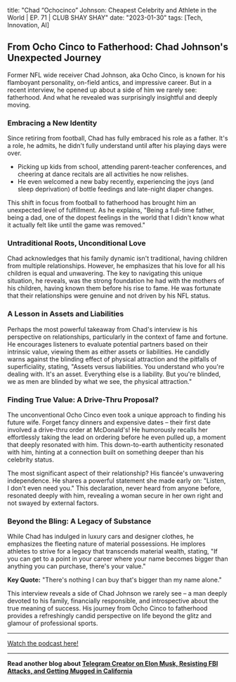 

title: "Chad “Ochocinco” Johnson: Cheapest Celebrity and Athlete in the World | EP. 71 | CLUB SHAY SHAY"
date: "2023-01-30"
tags: [Tech, Innovation, AI]


## From Ocho Cinco to Fatherhood: Chad Johnson's Unexpected Journey 

Former NFL wide receiver Chad Johnson, aka Ocho Cinco, is known for his flamboyant personality, on-field antics, and impressive career. But in a recent interview, he opened up about a side of him we rarely see: fatherhood. And what he revealed was surprisingly insightful and deeply moving. 

###  Embracing a New Identity

Since retiring from football, Chad has fully embraced his role as a father. It's a role, he admits, he didn't fully understand until after his playing days were over.  

* Picking up kids from school, attending parent-teacher conferences, and cheering at dance recitals are all activities he now relishes. 
* He even welcomed a new baby recently, experiencing the joys (and sleep deprivation) of bottle feedings and late-night diaper changes. 

This shift in focus from football to fatherhood has brought him an unexpected level of fulfillment. As he explains, "Being a full-time father, being a dad, one of the dopest feelings in the world that I didn't know what it actually felt like until the game was removed."

### Untraditional Roots, Unconditional Love

Chad acknowledges that his family dynamic isn't traditional, having children from multiple relationships.  However, he emphasizes that his love for all his children is equal and unwavering. The key to navigating this unique situation, he reveals, was the strong foundation he had with the mothers of his children, having known them before his rise to fame. He was fortunate that their relationships were genuine and not driven by his NFL status. 

###  A Lesson in Assets and Liabilities

Perhaps the most powerful takeaway from Chad's interview is his perspective on relationships, particularly in the context of fame and fortune.  He encourages listeners to evaluate potential partners based on their intrinsic value, viewing them as either assets or liabilities. He candidly warns against the blinding effect of physical attraction and the pitfalls of superficiality, stating, "Assets versus liabilities. You understand who you're dealing with. It's an asset. Everything else is a liability. But you're blinded, we as men are blinded by what we see, the physical attraction."

### Finding True Value: A Drive-Thru Proposal?

The unconventional Ocho Cinco even took a unique approach to finding his future wife. Forget fancy dinners and expensive dates – their first date involved a drive-thru order at McDonald's! He humorously recalls her effortlessly taking the lead on ordering before he even pulled up, a moment that deeply resonated with him.  This down-to-earth authenticity resonated with him, hinting at a connection built on something deeper than his celebrity status.  

The most significant aspect of their relationship? His fiancée's unwavering independence. He shares a powerful statement she made early on: "Listen, I don't even need you." This declaration, never heard from anyone before, resonated deeply with him, revealing a woman secure in her own right and not swayed by external factors.  

### Beyond the Bling:  A Legacy of Substance

While Chad has indulged in luxury cars and designer clothes, he emphasizes the fleeting nature of material possessions. He implores athletes to strive for a legacy that transcends material wealth, stating, "If you can get to a point in your career where your name becomes bigger than anything you can purchase, there's your value." 

**Key Quote:** "There's nothing I can buy that's bigger than my name alone."

This interview reveals a side of Chad Johnson we rarely see – a man deeply devoted to his family, financially responsible, and introspective about the true meaning of success.  His journey from Ocho Cinco to fatherhood provides a refreshingly candid perspective on life beyond the glitz and glamour of professional sports.

---

<a href="https://youtube.com/watch?v=KgScnzMqu_o" target="_blank">Watch the podcast here!</a>


---

**Read another blog about [Telegram Creator on Elon Musk, Resisting FBI Attacks, and Getting Mugged in California](./20240416-paveldurov-tuckercarlson)**
